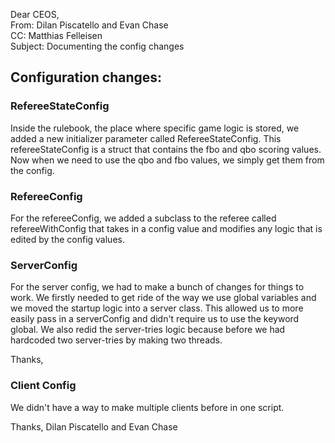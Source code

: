Dear CEOS,<br>
From: Dilan Piscatello and Evan Chase<br>
CC: Matthias Felleisen<br>
Subject: Documenting the config changes<br>

## Configuration changes:


### RefereeStateConfig
<p> Inside the rulebook, the place where specific game logic is stored, we added a new initializer parameter called RefereeStateConfig.
This refereeStateConfig is a struct that contains the fbo and qbo scoring values. Now when we need to use the qbo and fbo values, 
we simply get them from the config. </p>

### RefereeConfig
<p> For the refereeConfig, we added a subclass to the referee called refereeWithConfig that takes in a config value and 
modifies any logic that is edited by the config values. </p>

### ServerConfig
<p> For the server config, we had to make a bunch of changes for things to work. We firstly needed to get ride of the 
way we use global variables and we moved the startup logic into a server class. This allowed us to more easily pass in a
serverConfig and didn't require us to use the keyword global. We also redid the server-tries logic because before
we had hardcoded two server-tries by making two threads.</p>
Thanks,

### Client Config
<p> We didn't have a way to make multiple clients before in one script. </p>

Thanks,
Dilan Piscatello and Evan Chase